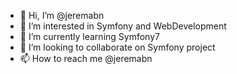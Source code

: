 - 👋 Hi, I’m @jeremabn
- 👀 I’m interested in Symfony and WebDevelopment
- 🌱 I’m currently learning Symfony7
- 💞️ I’m looking to collaborate on Symfony project
- 📫 How to reach me @jeremabn

<!---
jeremabn/jeremabn is a ✨ special ✨ repository because its `README.md` (this file) appears on your GitHub profile.
You can click the Preview link to take a look at your changes.
--->
